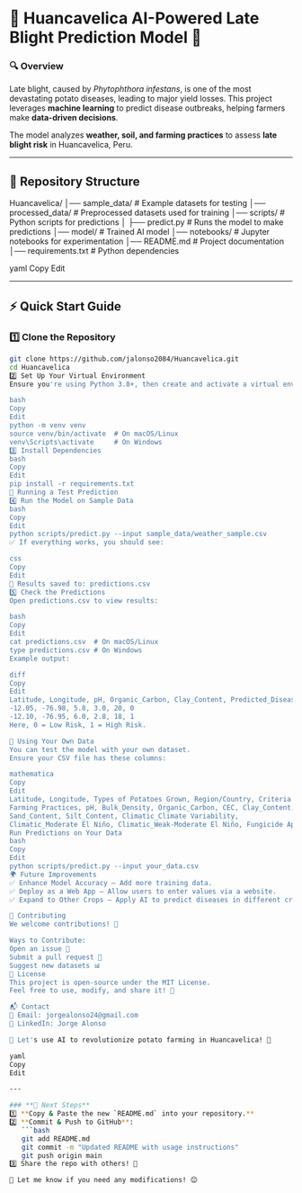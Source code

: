 # 🌱 Huancavelica AI-Powered Late Blight Prediction Model 🚀

### **🔍 Overview**
Late blight, caused by *Phytophthora infestans*, is one of the most devastating potato diseases, leading to major yield losses. This project leverages **machine learning** to predict disease outbreaks, helping farmers make **data-driven decisions**.

The model analyzes **weather, soil, and farming practices** to assess **late blight risk** in Huancavelica, Peru.

---

## 📂 **Repository Structure**
Huancavelica/ │── sample_data/ # Example datasets for testing │── processed_data/ # Preprocessed datasets used for training │── scripts/ # Python scripts for predictions │ ├── predict.py # Runs the model to make predictions │── model/ # Trained AI model │── notebooks/ # Jupyter notebooks for experimentation │── README.md # Project documentation │── requirements.txt # Python dependencies

yaml
Copy
Edit

---

## ⚡ **Quick Start Guide**
### **1️⃣ Clone the Repository**
```bash
git clone https://github.com/jalonso2084/Huancavelica.git
cd Huancavelica
2️⃣ Set Up Your Virtual Environment
Ensure you're using Python 3.8+, then create and activate a virtual environment:

bash
Copy
Edit
python -m venv venv
source venv/bin/activate  # On macOS/Linux
venv\Scripts\activate     # On Windows
3️⃣ Install Dependencies
bash
Copy
Edit
pip install -r requirements.txt
🧪 Running a Test Prediction
4️⃣ Run the Model on Sample Data
bash
Copy
Edit
python scripts/predict.py --input sample_data/weather_sample.csv
✅ If everything works, you should see:

css
Copy
Edit
📂 Results saved to: predictions.csv
5️⃣ Check the Predictions
Open predictions.csv to view results:

bash
Copy
Edit
cat predictions.csv  # On macOS/Linux
type predictions.csv # On Windows
Example output:

diff
Copy
Edit
Latitude, Longitude, pH, Organic_Carbon, Clay_Content, Predicted_Disease_Risk
-12.05, -76.98, 5.8, 3.0, 20, 0
-12.10, -76.95, 6.0, 2.8, 18, 1
Here, 0 = Low Risk, 1 = High Risk.

🔬 Using Your Own Data
You can test the model with your own dataset.
Ensure your CSV file has these columns:

mathematica
Copy
Edit
Latitude, Longitude, Types of Potatoes Grown, Region/Country, Criteria for Selection,
Farming Practices, pH, Bulk_Density, Organic_Carbon, CEC, Clay_Content,
Sand_Content, Silt_Content, Climatic_Climate Variability, 
Climatic_Moderate El Niño, Climatic_Weak-Moderate El Niño, Fungicide Applications
Run Predictions on Your Data
bash
Copy
Edit
python scripts/predict.py --input your_data.csv
🌍 Future Improvements
✅ Enhance Model Accuracy – Add more training data.
✅ Deploy as a Web App – Allow users to enter values via a website.
✅ Expand to Other Crops – Apply AI to predict diseases in different crops.

🤝 Contributing
We welcome contributions! 🚀

Ways to Contribute:
Open an issue 📌
Submit a pull request 🔄
Suggest new datasets 📊
📜 License
This project is open-source under the MIT License.
Feel free to use, modify, and share it! 🌱

📬 Contact
📧 Email: jorgealonso24@gmail.com
💼 LinkedIn: Jorge Alonso

🚀 Let's use AI to revolutionize potato farming in Huancavelica! 🌱

yaml
Copy
Edit

---

### **🚀 Next Steps**
1️⃣ **Copy & Paste the new `README.md` into your repository.**  
2️⃣ **Commit & Push to GitHub**:
   ```bash
   git add README.md
   git commit -m "Updated README with usage instructions"
   git push origin main
3️⃣ Share the repo with others! 🎉

🚀 Let me know if you need any modifications! 😊
